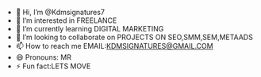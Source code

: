 - 👋 Hi, I’m @Kdmsignatures7
- 👀 I’m interested in FREELANCE
- 🌱 I’m currently learning DIGITAL MARKETING
- 💞️ I’m looking to collaborate on PROJECTS ON SEO,SMM,SEM,METAADS
- 📫 How to reach me EMAIL:KDMSIGNATURES@GMAIL.COM
- 😄 Pronouns: MR
- ⚡ Fun fact:LETS MOVE

<!---
Kdmsignatures7/Kdmsignatures7 is a ✨ special ✨ repository because its `README.md` (this file) appears on your GitHub profile.
You can click the Preview link to take a look at your changes.
--->
